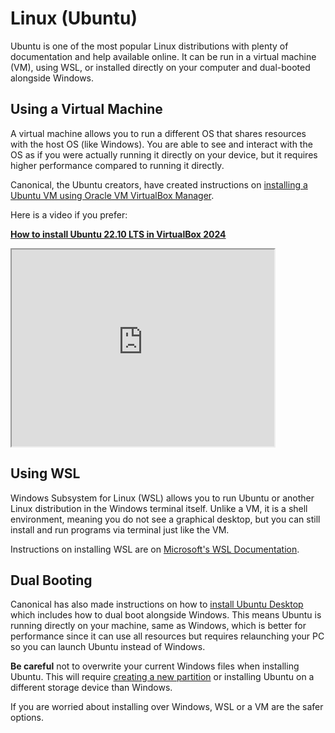 # Linux (Ubuntu)
Ubuntu is one of the most popular Linux distributions with plenty of documentation and help available online. It can be run in a virtual machine (VM), using WSL, or installed directly on your computer and dual-booted alongside Windows.

## Using a Virtual Machine
A virtual machine allows you to run a different OS that shares resources with the host OS (like Windows). You are able to see and interact with the OS as if you were actually running it directly on your device, but it requires higher performance compared to running it directly.

Canonical, the Ubuntu creators, have created instructions on [installing a Ubuntu VM using Oracle VM VirtualBox Manager](https://ubuntu.com/tutorials/how-to-run-ubuntu-desktop-on-a-virtual-machine-using-virtualbox#1-overview). 

Here is a video if you prefer:

**[How to install Ubuntu 22.10 LTS in VirtualBox 2024](https://www.youtube.com/watch?v=hYaCCpvjsEY)**
<iframe width="420" height="315"
src="https://www.youtube.com/watch?v=hYaCCpvjsEY">
</iframe> 

## Using WSL
Windows Subsystem for Linux (WSL) allows you to run Ubuntu or another Linux distribution in the Windows terminal itself. Unlike a VM, it is a shell environment, meaning you do not see a graphical desktop, but you can still install and run programs via terminal just like the VM.

Instructions on installing WSL are on [Microsoft's WSL Documentation](https://learn.microsoft.com/en-us/windows/wsl/install).

## Dual Booting
Canonical has also made instructions on how to [install Ubuntu Desktop](https://ubuntu.com/tutorials/install-ubuntu-desktop#1-overview) which includes how to dual boot alongside Windows. This means Ubuntu is running directly on your machine, same as Windows, which is better for performance since it can use all resources but requires relaunching your PC so you can launch Ubuntu instead of Windows.

**Be careful** not to overwrite your current Windows files when installing Ubuntu. This will require [creating a new partition](https://ubuntu.com/tutorials/install-ubuntu-desktop#manual-partitioning) or installing Ubuntu on a different storage device than Windows.

If you are worried about installing over Windows, WSL or a VM are the safer options.


